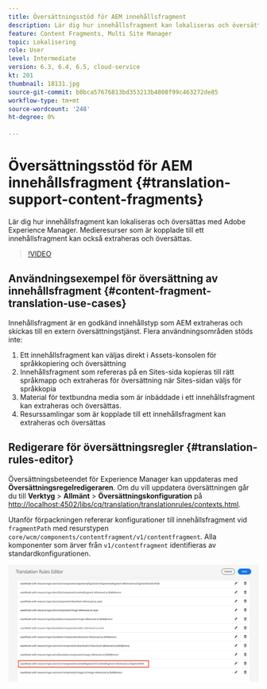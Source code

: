 ```yaml
---
title: Översättningsstöd för AEM innehållsfragment
description: Lär dig hur innehållsfragment kan lokaliseras och översättas med Adobe Experience Manager. Medieresurser som är kopplade till ett innehållsfragment kan också extraheras och översättas.
feature: Content Fragments, Multi Site Manager
topic: Lokalisering
role: User
level: Intermediate
version: 6.3, 6.4, 6.5, cloud-service
kt: 201
thumbnail: 18131.jpg
source-git-commit: b0bca57676813bd353213b4808f99c463272de85
workflow-type: tm+mt
source-wordcount: '248'
ht-degree: 0%

---
```



# Översättningsstöd för AEM innehållsfragment {#translation-support-content-fragments}

Lär dig hur innehållsfragment kan lokaliseras och översättas med Adobe Experience Manager. Medieresurser som är kopplade till ett innehållsfragment kan också extraheras och översättas.

>[!VIDEO](https://video.tv.adobe.com/v/18131/?quality=12&learn=on)

## Användningsexempel för översättning av innehållsfragment {#content-fragment-translation-use-cases}

Innehållsfragment är en godkänd innehållstyp som AEM extraheras och skickas till en extern översättningstjänst. Flera användningsområden stöds inte:

1. Ett innehållsfragment kan väljas direkt i Assets-konsolen för språkkopiering och översättning
2. Innehållsfragment som refereras på en Sites-sida kopieras till rätt språkmapp och extraheras för översättning när Sites-sidan väljs för språkkopia
3. Material för textbundna media som är inbäddade i ett innehållsfragment kan extraheras och översättas.
4. Resurssamlingar som är kopplade till ett innehållsfragment kan extraheras och översättas

## Redigerare för översättningsregler {#translation-rules-editor}

Översättningsbeteendet för Experience Manager kan uppdateras med **Översättningsregelredigeraren**. Om du vill uppdatera översättningen går du till **Verktyg** > **Allmänt** > **Översättningskonfiguration** på [http://localhost:4502/libs/cq/translation/translationrules/contexts.html](http://localhost:4502/libs/cq/translation/translationrules/contexts.html).

Utanför förpackningen refererar konfigurationer till innehållsfragment vid `fragmentPath` med resurstypen `core/wcm/components/contentfragment/v1/contentfragment`. Alla komponenter som ärver från `v1/contentfragment` identifieras av standardkonfigurationen.

![Redigerare för översättningsregler](assets/translation-configuration.png)

